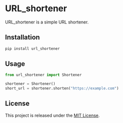 # URL_shortener

URL_shortener is a simple URL shortener.

## Installation

```bash
pip install url_shortener
```

## Usage

```python
from url_shortener import Shortener

shortener = Shortener()
short_url = shortener.shorten("https://example.com")
```

## License

This project is released under the [MIT License](LICENSE).